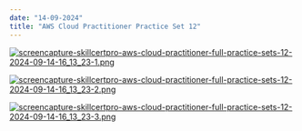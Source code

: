 ```yaml
---
date: "14-09-2024"
title: "AWS Cloud Practitioner Practice Set 12"
---
```

<a href="/images/screencapture-skillcertpro-aws-cloud-practitioner-full-practice-sets-12-2024-09-14-16_13_23-1.png" target="_blank"><img src="/images/screencapture-skillcertpro-aws-cloud-practitioner-full-practice-sets-12-2024-09-14-16_13_23-1.png" alt="screencapture-skillcertpro-aws-cloud-practitioner-full-practice-sets-12-2024-09-14-16_13_23-1.png" /></a>

<a href="/images/screencapture-skillcertpro-aws-cloud-practitioner-full-practice-sets-12-2024-09-14-16_13_23-2.png" target="_blank"><img src="/images/screencapture-skillcertpro-aws-cloud-practitioner-full-practice-sets-12-2024-09-14-16_13_23-2.png" alt="screencapture-skillcertpro-aws-cloud-practitioner-full-practice-sets-12-2024-09-14-16_13_23-2.png" /></a>

<a href="/images/screencapture-skillcertpro-aws-cloud-practitioner-full-practice-sets-12-2024-09-14-16_13_23-3.png" target="_blank"><img src="/images/screencapture-skillcertpro-aws-cloud-practitioner-full-practice-sets-12-2024-09-14-16_13_23-3.png" alt="screencapture-skillcertpro-aws-cloud-practitioner-full-practice-sets-12-2024-09-14-16_13_23-3.png" /></a>